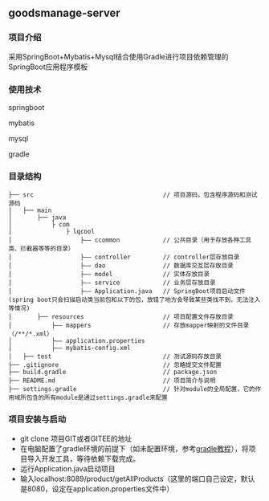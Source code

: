 ## goodsmanage-server

### 项目介绍

采用SpringBoot+Mybatis+Mysql结合使用Gradle进行项目依赖管理的SpringBoot应用程序模板

### 使用技术

springboot

mybatis

mysql

gradle

### 目录结构
```shell
├── src                                    // 项目源码，包含程序源码和测试源码
│   ├── main                    
│       ├── java               
│           ├ com
│               ├ lqcool
│                   ├—— ccommon            // 公共目录（用于存放各种工具类、拦截器等等的目录）
│                   ├—— controller         // controller层存放目录
│                   ├—— dao                // 数据库交互层存放目录
│                   ├—— model              // 实体存放目录
│                   ├—— service            // 业务层存放目录
│                   ├—— Application.java   // SpringBoot项目启动文件(spring boot只会扫描启动类当前包和以下的包，放错了地方会导致某些类找不到，无法注入等情况)
│       ├── resources                      // 项目配置文件存放目录
│           ├—— mappers                    // 存放mapper映射的文件目录（/**/*.xml）
│           ├—— application.properties
│           ├—— mybatis-config.xml
│   ├── test                               // 测试源码存放目录
├── .gitignore                             // 忽略提交文件配置
├── build.gradle                           // package.json
├── README.md                              // 项目简介与说明
├── settings.gradle                        // 针对module的全局配置，它的作用域所包含的所有module是通过settings.gradle来配置
```
### 项目安装与启动
- git clone 项目GIT或者GITEE的地址
- 在电脑配置了gradle环境的前提下（如未配置环境，参考[gradle教程](https://www.yiibai.com/gradle/)），将项目导入开发工具，等待依赖下载完成。
- 运行Application.java启动项目
- 输入localhost:8089/product/getAllProducts（这里的端口自己设定，默认是8080，设定在application.properties文件中）

